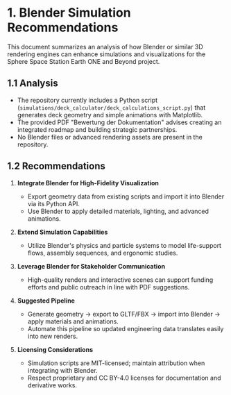 # 1. Blender Simulation Recommendations

This document summarizes an analysis of how Blender or similar 3D rendering engines can enhance simulations and visualizations for the Sphere Space Station Earth ONE and Beyond project.

## 1.1 Analysis
- The repository currently includes a Python script (`simulations/deck_calculator/deck_calculations_script.py`) that generates deck geometry and simple animations with Matplotlib.
- The provided PDF "Bewertung der Dokumentation" advises creating an integrated roadmap and building strategic partnerships.
- No Blender files or advanced rendering assets are present in the repository.

## 1.2 Recommendations
1. **Integrate Blender for High-Fidelity Visualization**
   - Export geometry data from existing scripts and import it into Blender via its Python API.
   - Use Blender to apply detailed materials, lighting, and advanced animations.

2. **Extend Simulation Capabilities**
   - Utilize Blender's physics and particle systems to model life-support flows, assembly sequences, and ergonomic studies.

3. **Leverage Blender for Stakeholder Communication**
   - High-quality renders and interactive scenes can support funding efforts and public outreach in line with PDF suggestions.

4. **Suggested Pipeline**
   - Generate geometry → export to GLTF/FBX → import into Blender → apply materials and animations.
   - Automate this pipeline so updated engineering data translates easily into new renders.

5. **Licensing Considerations**
   - Simulation scripts are MIT-licensed; maintain attribution when integrating with Blender.
   - Respect proprietary and CC BY-4.0 licenses for documentation and derivative works.
